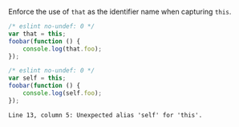 Enforce the use of `that` as the identifier name when capturing `this`.

```js
/* eslint no-undef: 0 */
var that = this;
foobar(function () {
    console.log(that.foo);
});
```

```js
/* eslint no-undef: 0 */
var self = this;
foobar(function () {
    console.log(self.foo);
});
```
```output
Line 13, column 5: Unexpected alias 'self' for 'this'.
```
